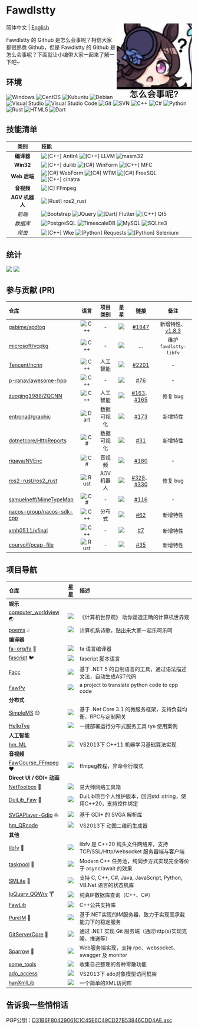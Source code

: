# Fawdlstty <!--[求职中](https://github.com/fawdlstty/I_AM_LOOKING_FOR_A_JOB)-->

<img align="right" src="imgs/rice_shower.jpg" />

简体中文 | [English](./README.en.md)

Fawdlstty 的 Github 是怎么会事呢？相信大家都很熟悉 Github，但是 Fawdlstty 的 Github 是怎么会事呢？下面就让小编带大家一起来了解一下吧~

## 环境

![Windows](https://img.shields.io/badge/-Windows-0078D6?style=flat-square&logo=windows&logoColor=white)
![CentOS](https://img.shields.io/badge/-CentOS-262577?style=flat-square&logo=centos&logoColor=white)
![Kubuntu](https://img.shields.io/badge/-Kubuntu-0079c1?style=flat-square&logo=kubuntu&logoColor=white)
![Debian](https://img.shields.io/badge/-Debian-a80030?style=flat-square&logo=debian&logoColor=white)
![Visual Studio](https://img.shields.io/badge/-Visual_Studio-5C2D91?style=flat-square&logo=visual-studio&logoColor=white)
![Visual Studio Code](https://img.shields.io/badge/-Visual_Studio_Code-007ACC?style=flat-square&logo=visual-studio-code&logoColor=white)
![Git](https://img.shields.io/badge/-Git-F05032?style=flat-square&logo=git&logoColor=white)
![SVN](https://img.shields.io/badge/-SVN-7E9BC7?style=flat-square&logo=subversion&logoColor=white)
![C++](https://img.shields.io/badge/-C%2b%2b-6093ca?style=flat-square&logo=C%2b%2b&logoColor=white)
![C#](https://img.shields.io/badge/-C%23-964a93?style=flat-square&logo=.NET&logoColor=white)
![Python](https://img.shields.io/badge/-Python-336fa1?style=flat-square&logo=Python&logoColor=white)
![Rust](https://img.shields.io/badge/-Rust-f64a00?style=flat-square&logo=Rust&logoColor=white)
![HTML5](https://img.shields.io/badge/-HTML5-E34F26?style=flat-square&logo=html5&logoColor=white)
![Dart](https://img.shields.io/badge/-Dart-0b7af0?style=flat-square&logo=Dart&logoColor=white)

## 技能清单

|      类别      | 技能                                                                                                                                                                                                                                                                                                                                                                                                                                               |
| :------------: | :------------------------------------------------------------------------------------------------------------------------------------------------------------------------------------------------------------------------------------------------------------------------------------------------------------------------------------------------------------------------------------------------------------------------------------------------- |
|   **编译器**   | ![[C++] Antlr4](https://img.shields.io/badge/C++-Antlr4-ef2e24?style=flat-square&logo=c%2b%2b&logoColor=white) ![[C++] LLVM](https://img.shields.io/badge/C++-LLVM-666985?style=flat-square&logo=C%2b%2b&logoColor=white) ![masm32](https://img.shields.io/badge/Assembly-masm32-d9de82?style=flat-square&logo=windows&logoColor=white)                                                                                                            |
|   **Win32**    | ![[C++] duilib](https://img.shields.io/badge/C++-duilib-0b7af0?style=flat-square&logo=C%2b%2b&logoColor=white) ![[C#] WinForm](https://img.shields.io/badge/C%23-WinForm-fbc010?style=flat-square&logo=.NET&logoColor=white) ![[C++] MFC](https://img.shields.io/badge/C++-MFC-b12010?style=flat-square&logo=C%2b%2b&logoColor=white)                                                                                                              |
|  **Web 后端**  | ![[C#] WebForm](https://img.shields.io/badge/C%23-WebForm-1c93cd?style=flat-square&logo=.NET&logoColor=white) ![[C#] WTM](https://img.shields.io/badge/C%23-WTM-5c99ff?style=flat-square&logo=.NET&logoColor=white) ![[C#] FreeSQL](https://img.shields.io/badge/C%23-FreeSQL-f68243?style=flat-square&logo=.NET&logoColor=white) ![[C++] cinatra](https://img.shields.io/badge/C++-cinatra-00681c?style=flat-square&logo=C%2b%2b&logoColor=white) |
|   **音视频**   | ![[C] FFmpeg](https://img.shields.io/badge/C-FFmpeg-660033?style=flat-square&logo=c&logoColor=white)                                                                                                                                                                                                                                                                                                                                               |
| **AGV 机器人** | ![[Rust] ros2_rust](https://img.shields.io/badge/Rust-ros2_rust-0099ff?style=flat-square&logo=rust&logoColor=white)                                                                                                                                                                                                                                                                                                                                |
|     *前端*     | ![Bootstrap](https://img.shields.io/badge/-Bootstrap-563D7C?style=flat-square&logo=bootstrap&logoColor=white) ![JQuery](https://img.shields.io/badge/-JQuery-blue?style=flat-square&logo=jquery&logoColor=white) ![[Dart] Flutter](https://img.shields.io/badge/Dart-Flutter-00c7fa?style=flat-square&logo=flutter&logoColor=white) ![[C++] Qt5](https://img.shields.io/badge/C++-Qt5-41cd52?style=flat-square&logo=C%2b%2b&logoColor=white)       |
|    *数据库*    | ![PostgreSQL](https://img.shields.io/badge/-PostgreSQL-2f6190?style=flat-square&logo=postgresql&logoColor=white) ![TimescaleDB](https://img.shields.io/badge/-TimescaleDB-ac8414?style=flat-square&logo=timescale&logoColor=white) ![MySQL](https://img.shields.io/badge/-MySQL-235379?style=flat-square&logo=mysql&logoColor=white) ![SQLite3](https://img.shields.io/badge/-SQLite3-0d7eca?style=flat-square&logo=sqlite&logoColor=white)        |
|     *爬虫*     | ![[C++] Wke](https://img.shields.io/badge/C++-Wke-426166?style=flat-square&logo=C%2b%2b&logoColor=white) ![[Python] Requests](https://img.shields.io/badge/Python-Requests-333333?style=flat-square&logo=Python&logoColor=white) ![[Python] Selenium](https://img.shields.io/badge/Python-Selenium-43ae2a?style=flat-square&logo=Python&logoColor=white)                                                                                           |

## 统计

<!--<img style="width: 480px;" src="https://github-readme-stats-one-bice.vercel.app/api?username=fawdlstty&theme=dracula&show_icons=true&count_private=true&include_all_commits=true&locale=cn&line_height=24&bg_color=00000010&text_color=c78944&role=OWNER,COLLABORATOR,ORGANIZATION_MEMBER" />

哈哈，开个玩笑，没这么多Star。来个正确的：-->

<p>
<img style="width: 480px;" src="https://github-readme-stats.vercel.app/api?username=fawdlstty&theme=dracula&show_icons=true&count_private=true&include_all_commits=true&locale=cn&line_height=24&bg_color=00000010&text_color=c78944" />
<img src="https://github-readme-stats.vercel.app/api/top-langs/?username=fawdlstty&theme=dracula&layout=compact&locale=cn&langs_count=10&bg_color=00000010&text_color=c78944&hide=HTML,CSS" />
</p>

## 参与贡献 (PR)

| 仓库                                                                      |                                                语言                                                 |  项目类别  |                                           星星                                           |                                                       链接                                                       |                                   备注                                   |
| :------------------------------------------------------------------------ | :-------------------------------------------------------------------------------------------------: | :--------: | :--------------------------------------------------------------------------------------: | :--------------------------------------------------------------------------------------------------------------: | :----------------------------------------------------------------------: |
| [gabime/spdlog](https://github.com/gabime/spdlog)                         | ![C++](https://img.shields.io/badge/-C%2b%2b-6093ca?style=flat-square&logo=C%2b%2b&logoColor=white) |     -      |       ![](https://img.shields.io/github/stars/gabime/spdlog.svg?style=flat-square)       |                               [#1847](https://github.com/gabime/spdlog/pull/1847)                                | 新增特性、[v1.8.3](https://github.com/gabime/spdlog/releases/tag/v1.8.3) |
| [microsoft/vcpkg](https://github.com/microsoft/vcpkg)                     | ![C++](https://img.shields.io/badge/-C%2b%2b-6093ca?style=flat-square&logo=C%2b%2b&logoColor=white) |     -      |      ![](https://img.shields.io/github/stars/microsoft/vcpkg.svg?style=flat-square)      |                                                       ...                                                        |                          维护 `fawdlstty-libfv`                          |
| [Tencent/ncnn](https://github.com/Tencent/ncnn)                           | ![C++](https://img.shields.io/badge/-C%2b%2b-6093ca?style=flat-square&logo=C%2b%2b&logoColor=white) |  人工智能  |       ![](https://img.shields.io/github/stars/Tencent/ncnn.svg?style=flat-square)        |                                [#2201](https://github.com/Tencent/ncnn/pull/2201)                                |                                    -                                     |
| [p-ranav/awesome-hpp](https://github.com/p-ranav/awesome-hpp)             | ![C++](https://img.shields.io/badge/-C%2b%2b-6093ca?style=flat-square&logo=C%2b%2b&logoColor=white) |     -      |    ![](https://img.shields.io/github/stars/p-ranav/awesome-hpp.svg?style=flat-square)    |                              [#76](https://github.com/p-ranav/awesome-hpp/pull/76)                               |                                    -                                     |
| [zuoqing1988/ZQCNN](https://github.com/zuoqing1988/ZQCNN)                 | ![C++](https://img.shields.io/badge/-C%2b%2b-6093ca?style=flat-square&logo=C%2b%2b&logoColor=white) |  人工智能  |     ![](https://img.shields.io/github/stars/zuoqing1988/ZQCNN.svg?style=flat-square)     |   [#163](https://github.com/zuoqing1988/ZQCNN/pull/163)、[#165](https://github.com/zuoqing1988/ZQCNN/pull/165)   |                                 修复 bug                                 |
| [entronad/graphic](https://github.com/entronad/graphic)                   |   ![Dart](https://img.shields.io/badge/-Dart-0b7af0?style=flat-square&logo=Dart&logoColor=white)    | 数据可视化 |     ![](https://img.shields.io/github/stars/entronad/graphic.svg?style=flat-square)      |                               [#173](https://github.com/entronad/graphic/pull/173)                               |                                 新增特性                                 |
| [dotnetcore/HttpReports](https://github.com/dotnetcore/HttpReports)       |    ![C#](https://img.shields.io/badge/-C%23-964a93?style=flat-square&logo=.NET&logoColor=white)     | 数据可视化 |  ![](https://img.shields.io/github/stars/dotnetcore/HttpReports.svg?style=flat-square)   |                             [#31](https://github.com/dotnetcore/HttpReports/pull/31)                             |                                 新增特性                                 |
| [rigaya/NVEnc](https://github.com/rigaya/NVEnc)                           |    ![C#](https://img.shields.io/badge/-C%23-964a93?style=flat-square&logo=.NET&logoColor=white)     |   音视频   |       ![](https://img.shields.io/github/stars/rigaya/NVEnc.svg?style=flat-square)        |                                 [#180](https://github.com/rigaya/NVEnc/pull/180)                                 |                                    -                                     |
| [ros2-rust/ros2_rust](https://github.com/ros2-rust/ros2_rust)             |   ![Rust](https://img.shields.io/badge/-Rust-f64a00?style=flat-square&logo=Rust&logoColor=white)    | AGV 机器人 |    ![](https://img.shields.io/github/stars/ros2-rust/ros2_rust.svg?style=flat-square)    | [#328](https://github.com/ros2-rust/ros2_rust/pull/328)、[#330](https://github.com/ros2-rust/ros2_rust/pull/330) |                                 修复 bug                                 |
| [samuelneff/MimeTypeMap](https://github.com/samuelneff/MimeTypeMap)       |    ![C#](https://img.shields.io/badge/-C%23-964a93?style=flat-square&logo=.NET&logoColor=white)     |     -      |  ![](https://img.shields.io/github/stars/samuelneff/MimeTypeMap.svg?style=flat-square)   |                            [#116](https://github.com/samuelneff/MimeTypeMap/pull/116)                            |                                    -                                     |
| [nacos-group/nacos-sdk-cpp](https://github.com/nacos-group/nacos-sdk-cpp) | ![C++](https://img.shields.io/badge/-C%2b%2b-6093ca?style=flat-square&logo=C%2b%2b&logoColor=white) |   分布式   | ![](https://img.shields.io/github/stars/nacos-group/nacos-sdk-cpp.svg?style=flat-square) |                           [#62](https://github.com/nacos-group/nacos-sdk-cpp/pull/62)                            |                                 新增特性                                 |
| [xmh0511/xfinal](https://github.com/xmh0511/xfinal)                       | ![C++](https://img.shields.io/badge/-C%2b%2b-6093ca?style=flat-square&logo=C%2b%2b&logoColor=white) |     -      |      ![](https://img.shields.io/github/stars/xmh0511/xfinal.svg?style=flat-square)       |                                  [#7](https://github.com/xmh0511/xfinal/pull/7)                                  |                                 新增特性                                 |
| [courvoif/pcap-file](https://github.com/courvoif/pcap-file)               |   ![Rust](https://img.shields.io/badge/-Rust-f64a00?style=flat-square&logo=Rust&logoColor=white)    |     -      |    ![](https://img.shields.io/github/stars/courvoif/pcap-file.svg?style=flat-square)     |                               [#35](https://github.com/courvoif/pcap-file/pull/35)                               |                                 新增特性                                 |

## 项目导航

| 仓库                                                                               |                                            星星                                             | 描述                                                                        |
| :--------------------------------------------------------------------------------- | :-----------------------------------------------------------------------------------------: | :-------------------------------------------------------------------------- |
| <b>娱乐</b>                                                                        |                                                                                             |                                                                             |
| [computer_worldview](https://github.com/fawdlstty/computer_worldview) :earth_asia: | ![](https://img.shields.io/github/stars/fawdlstty/computer_worldview.svg?style=flat-square) | 《计算机世界观》 助你塑造正确的计算机世界观                                 |
| [poems](https://github.com/fawdlstty/poems) :notes:                                |       ![](https://img.shields.io/github/stars/fawdlstty/poems.svg?style=flat-square)        | 计算机系诗歌，贴出来大家一起乐呵乐呵                                        |
| <b>编译器</b>                                                                      |                                                                                             |                                                                             |
| [fa-org/fa](https://github.com/fa-org/fa) :rabbit:                                 |          ![](https://img.shields.io/github/stars/fa-org/fa.svg?style=flat-square)           | fa 语言编译器                                                               |
| [fascript](https://github.com/fawdlstty/fascript) :bird:                           |      ![](https://img.shields.io/github/stars/fawdlstty/fascript.svg?style=flat-square)      | fascript 脚本语言                                                           |
| [Facc](https://github.com/fawdlstty/Facc)                                          |        ![](https://img.shields.io/github/stars/fawdlstty/Facc.svg?style=flat-square)        | 基于 .NET 5 的自制语言的工具，通过语法描述文法，自动生成AST代码             |
| [FawPy](https://github.com/fawdlstty/FawPy)                                        |       ![](https://img.shields.io/github/stars/fawdlstty/FawPy.svg?style=flat-square)        | a project to translate python code to cpp code                              |
| <b>分布式</b>                                                                      |                                                                                             |                                                                             |
| [SimpleMS](https://github.com/fawdlstty/SimpleMS) :blush:                          |      ![](https://img.shields.io/github/stars/fawdlstty/SimpleMS.svg?style=flat-square)      | 基于 .Net Core 3.1 的微服务框架，支持负载均衡、RPC与定制网关                |
| [HelloTye](https://github.com/fawdlstty/HelloTye)                                  |      ![](https://img.shields.io/github/stars/fawdlstty/HelloTye.svg?style=flat-square)      | 一键部署运行分布式服务工具 tye 使用案例                                     |
| <b>人工智能</b>                                                                    |                                                                                             |                                                                             |
| [hm_ML](https://github.com/fawdlstty/hm_ML)                                        |       ![](https://img.shields.io/github/stars/fawdlstty/hm_ML.svg?style=flat-square)        | VS2013下 C++11 机器学习基础算法实现                                         |
| <b>音视频</b>                                                                      |                                                                                             |                                                                             |
| [FawCourse_FFmpeg](https://github.com/fawdlstty/FawCourse_FFmpeg) :heart:          |  ![](https://img.shields.io/github/stars/fawdlstty/FawCourse_FFmpeg.svg?style=flat-square)  | ffmpeg教程，非命令行模式                                                    |
| <b style="white-space: nowrap;">Direct UI / GDI+ 动画</b>                          |                                                                                             |                                                                             |
| [NetToolbox](https://github.com/fawdlstty/NetToolbox) :wrench:                     |     ![](https://img.shields.io/github/stars/fawdlstty/NetToolbox.svg?style=flat-square)     | 易大师网络工具箱                                                            |
| [DuiLib_Faw](https://github.com/fawdlstty/DuiLib_Faw) :art:                        |     ![](https://img.shields.io/github/stars/fawdlstty/DuiLib_Faw.svg?style=flat-square)     | DuiLib项目个人维护版本，回归std::string，使用C++20，支持控件绑定            |
| [SVGAPlayer-Gdip](https://github.com/fawdlstty/SVGAPlayer-Gdip) :sailboat:         |  ![](https://img.shields.io/github/stars/fawdlstty/SVGAPlayer-Gdip.svg?style=flat-square)   | 基于 GDI+ 的 SVGA 解析库                                                    |
| [hm_QRcode](https://github.com/fawdlstty/hm_QRcode)                                |     ![](https://img.shields.io/github/stars/fawdlstty/hm_QRcode.svg?style=flat-square)      | VS2013下 动图二维码生成器                                                   |
| <b>其他</b>                                                                        |                                                                                             |                                                                             |
| [libfv](https://github.com/fawdlstty/libfv) :dolphin:                              |       ![](https://img.shields.io/github/stars/fawdlstty/libfv.svg?style=flat-square)        | libfv 是 C++20 纯头文件网络库，支持 TCP/SSL/Http/websocket 服务器端与客户端 |
| [taskpool](https://github.com/fawdlstty/taskpool) :basketball:                     |      ![](https://img.shields.io/github/stars/fawdlstty/taskpool.svg?style=flat-square)      | Modern C++ 任务池，纯同步方式实现完全等价于 async/await 的效果              |
| [SMLite](https://github.com/fawdlstty/SMLite) :vertical_traffic_light:             |       ![](https://img.shields.io/github/stars/fawdlstty/SMLite.svg?style=flat-square)       | 支持 C, C++, C#, Java, JavaScript, Python, VB.Net 语言的状态机库            |
| [IpQuery_QQWry](https://github.com/fawdlstty/IpQuery_QQWry) :cocktail:             |   ![](https://img.shields.io/github/stars/fawdlstty/IpQuery_QQWry.svg?style=flat-square)    | 纯真IP数据库查询（C++、C#）                                                 |
| [FawLib](https://github.com/fawdlstty/FawLib)                                      |       ![](https://img.shields.io/github/stars/fawdlstty/FawLib.svg?style=flat-square)       | C++公共支持库                                                               |
| [PureIM](https://github.com/fawdlstty/PureIM) :watermelon:                         |       ![](https://img.shields.io/github/stars/fawdlstty/PureIM.svg?style=flat-square)       | 基于.NET实现的IM服务器，致力于实现高承载能力下的稳定服务                    |
| [GitServerCore](https://github.com/fawdlstty/GitServerCore) :cherries:             |   ![](https://img.shields.io/github/stars/fawdlstty/GitServerCore.svg?style=flat-square)    | 通过 .NET 实现 Git 服务端（通过http(s)实现克隆、推送等）                    |
| [Sparrow](https://github.com/fawdlstty/Sparrow) :poultry_leg:                      |      ![](https://img.shields.io/github/stars/fawdlstty/Sparrow.svg?style=flat-square)       | Web服务端实现，支持 rpc、websocket、swagger 及 monitor                      |
| [some_tools](https://github.com/fawdlstty/some_tools)                              |     ![](https://img.shields.io/github/stars/fawdlstty/some_tools.svg?style=flat-square)     | 收集自己整理的各种零散功能                                                  |
| [ado_access](https://github.com/fawdlstty/ado_access)                              |     ![](https://img.shields.io/github/stars/fawdlstty/ado_access.svg?style=flat-square)     | VS2013下 ado对象模型访问框架                                                |
| [hanXmlLib](https://github.com/fawdlstty/hanXmlLib)                                |     ![](https://img.shields.io/github/stars/fawdlstty/hanXmlLib.svg?style=flat-square)      | 一个简单的XML访问库                                                         |

## 告诉我一些悄悄话

<!--https://keys.openpgp.org/vks/v1/by-fingerprint/A2E75A4FADAABBF350EAC21430777113C577FD6C-->
PGP公钥：[D31B6F80429061C1C45E6C49CD27B53846CDD4AE.asc](https://raw.githubusercontent.com/fawdlstty/fawdlstty/master/D31B6F80429061C1C45E6C49CD27B53846CDD4AE.asc)

<!--## 饿饿，饭饭

[投喂](donate.jpg)-->

